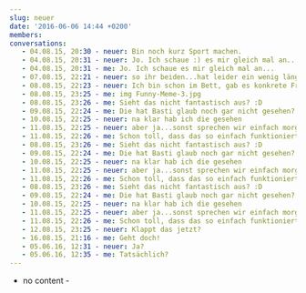 ```yaml
---
slug: neuer
date: '2016-06-06 14:44 +0200'
members:
conversations:
   - 04.08.15, 20:30 - neuer: Bin noch kurz Sport machen.
   - 04.08.15, 20:31 - neuer: Jo. Ich schaue :) es mir gleich mal an...
   - 04.08.15, 20:31 - me: Jo. Ich schaue es mir gleich mal an...
   - 07.08.15, 22:21 - neuer: so ihr beiden...hat leider ein wenig länger gedauert...habt ihr noch zeit?
   - 08.08.15, 22:23 - ‪neuer: Ich bin schon im Bett, gab es konkrete Fragen zu der Mail?
   - 08.08.15, 23:25 - me: img Funny-Meme-3.jpg
   - 08.08.15, 23:26 - me: Sieht das nicht fantastisch aus? :D
   - 09.08.15, 22:24 - me: Die hat Basti glaub noch gar nicht gesehen? Lass uns das morgen kurz besprechen, Basti, und Dann melden Wir uns wieder bei dir.... Oder?
   - 10.08.15, 22:25 - neuer: na klar hab ich die gesehen
   - 11.08.15, 22:25 - neuer: aber ja...sonst sprechen wir einfach morgen
   - 11.08.15, 22:26 - me: Schon toll, dass das so einfach funktioniert hat.
   - 08.08.15, 23:26 - me: Sieht das nicht fantastisch aus? :D
   - 09.08.15, 22:24 - me: Die hat Basti glaub noch gar nicht gesehen? Lass uns das morgen kurz besprechen, Basti, und Dann melden Wir uns wieder bei dir.... Oder?
   - 10.08.15, 22:25 - neuer: na klar hab ich die gesehen
   - 11.08.15, 22:25 - neuer: aber ja...sonst sprechen wir einfach morgen
   - 11.08.15, 22:26 - me: Schon toll, dass das so einfach funktioniert hat.
   - 08.08.15, 23:26 - me: Sieht das nicht fantastisch aus? :D
   - 09.08.15, 22:24 - me: Die hat Basti glaub noch gar nicht gesehen? Lass uns das morgen kurz besprechen, Basti, und Dann melden Wir uns wieder bei dir.... Oder?
   - 10.08.15, 22:25 - neuer: na klar hab ich die gesehen
   - 11.08.15, 22:25 - neuer: aber ja...sonst sprechen wir einfach morgen
   - 11.08.15, 22:26 - me: Schon toll, dass das so einfach funktioniert hat.
   - 12.08.15, 23:25 - neuer: Klappt das jetzt?
   - 16.08.15, 21:16 - me: Geht doch!
   - 05.06.16, 12:31 - neuer: Ja?
   - 05.06.16, 12:35 - me: Tatsächlich?
---
```


- no content - 